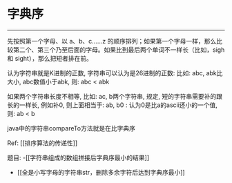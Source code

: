 # 字典序


---
先按照第一个字母、以 a、b、c……z 的顺序排列；如果第一个字母一样，那么比较第二个、第三个乃至后面的字母。如果比到最后两个单词不一样长（比如，sigh 和 sight），那么把短者排在前。


认为字符串就是K进制的正数, 字符串可以认为是26进制的正数:
比如: abc, abk比大小, abc数值小于abk, 则:
  abc < abk
  
如果两个字符串长度不相等, 比如: ac, b两个字符串,
规定, 短的字符串需要补的跟长的一样长, 例如补0, 则上面相当于:
ab, b0 : 认为0是比a的ascii还小的一个值, 则:
ab < b

java中的字符串compareTo方法就是在比字典序

Ref:
[[排序算法的传递性]]

题目:
-[[字符串组成的数组拼接后字典序最小的结果]]
- [[全是小写字母的字符串str，删除多余字符后达到字典序最小]]
